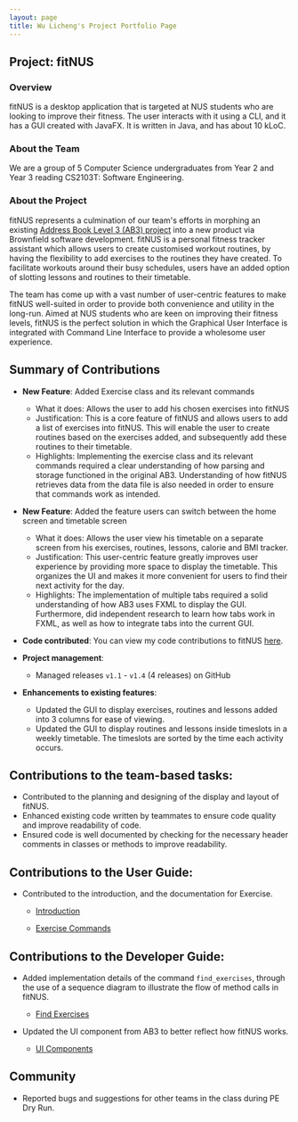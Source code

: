 ```yaml
---
layout: page
title: Wu Licheng's Project Portfolio Page
---
```


## Project: fitNUS

### Overview

fitNUS is a desktop application that is targeted at NUS students who are looking to improve their fitness.
The user interacts with it using a CLI, and it has a GUI created with JavaFX. It is written in Java, and has about 10
kLoC.

### About the Team

We are a group of 5 Computer Science undergraduates from Year 2 and Year 3 reading CS2103T: Software Engineering.

### About the Project

fitNUS represents a culmination of our team's efforts in morphing an existing [Address Book Level 3 (AB3) project](https://github.com/se-edu/addressbook-level3)
into a new product via Brownfield software development. fitNUS is a personal fitness tracker assistant which allows
users to create customised workout routines, by having the flexibility to add exercises to the routines they have
created. To facilitate workouts around their busy schedules, users have an added option of slotting lessons and routines
to their timetable.

The team has come up with a vast number of user-centric features to make fitNUS well-suited in order to provide both
convenience and utility in the long-run. Aimed at NUS students who are keen on improving their fitness levels, fitNUS is
the perfect solution in which the Graphical User Interface is integrated with Command Line Interface to provide a
wholesome user experience.

## Summary of Contributions

* **New Feature**: Added Exercise class and its relevant commands
  * What it does: Allows the user to add his chosen exercises into fitNUS
  * Justification: This is a core feature of fitNUS and allows users to add a list of exercises into fitNUS. This will enable
  the user to create routines based on the exercises added, and subsequently add these routines to their timetable.
  * Highlights: Implementing the exercise class and its relevant commands required a clear understanding of how parsing
   and storage functioned in the original AB3. Understanding of how fitNUS retrieves data from the data file is also 
   needed in order to ensure that commands work as intended.
  
* **New Feature**: Added the feature users can switch between the home screen and timetable screen
  * What it does: Allows the user view his timetable on a separate screen from his exercises, routines, lessons, calorie and
  BMI tracker.
  * Justification: This user-centric feature greatly improves user experience by providing more space to display the timetable. 
  This organizes the UI and makes it more convenient for users to find their next activity for the day.
  * Highlights: The implementation of multiple tabs required a solid understanding of how AB3 uses FXML to display the GUI. Furthermore,
  did independent research to learn how tabs work in FXML, as well as how to integrate tabs into the current GUI.

* **Code contributed**: You can view my code contributions to fitNUS [here](https://nus-cs2103-ay2021s1.github.io/tp-dashboard/#breakdown=true&search=licheng-wu&sort=groupTitle&sortWithin=title&since=2020-08-14&timeframe=commit&mergegroup=&groupSelect=groupByRepos&checkedFileTypes=docs~functional-code~test-code~other).

* **Project management**:
  * Managed releases `v1.1` - `v1.4` (4 releases) on GitHub

* **Enhancements to existing features**:
  * Updated the GUI to display exercises, routines and lessons added into 3 columns for ease of viewing.
  * Updated the GUI to display routines and lessons inside timeslots in a weekly timetable. The timeslots
  are sorted by the time each activity occurs.
  
## Contributions to the team-based tasks:

* Contributed to the planning and designing of the display and layout of fitNUS.
* Enhanced existing code written by teammates to ensure code quality and improve readability of code.
* Ensured code is well documented by checking for the necessary header comments in classes or methods to improve readability.

## Contributions to the User Guide:

* Contributed to the introduction, and the documentation for Exercise.

  * [Introduction](https://github.com/AY2021S1-CS2103T-T09-2/tp/blob/master/docs/UserGuide.md#1-introduction)

  * [Exercise Commands](https://github.com/AY2021S1-CS2103T-T09-2/tp/blob/master/docs/UserGuide.md#41-exercise)

## Contributions to the Developer Guide:

* Added implementation details of the command `find_exercises`, through the use of a sequence diagram
to illustrate the flow of method calls in fitNUS.

  * [Find Exercises](https://github.com/AY2021S1-CS2103T-T09-2/tp/blob/master/docs/DeveloperGuide.md#find-exercises)

* Updated the UI component from AB3 to better reflect how fitNUS works.

  * [UI Components](https://github.com/AY2021S1-CS2103T-T09-2/tp/blob/master/docs/DeveloperGuide.md#ui-component)

## Community
  * Reported bugs and suggestions for other teams in the class during PE Dry Run.
